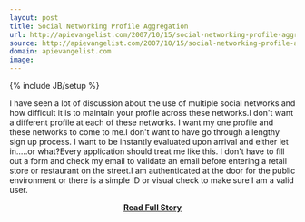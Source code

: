 ```yaml
---
layout: post
title: Social Networking Profile Aggregation
url: http://apievangelist.com/2007/10/15/social-networking-profile-aggregation/
source: http://apievangelist.com/2007/10/15/social-networking-profile-aggregation/
domain: apievangelist.com
image: 
---
```

{% include JB/setup %}<p>I have seen a lot of discussion about the use of multiple social networks and how difficult it is to maintain your profile across these networks.I don't want a different profile at each of these networks.  I want my one profile and these networks to come to me.I don't want to have go through a lengthy sign up process. I want to be instantly evaluated upon arrival and either let in.....or what?Every application should treat me like this. I don't have to fill out a form and check my email to validate an email before entering a retail store or restaurant on the street.I am authenticated at the door for the public environment or there is a simple ID or visual check to make sure I am a valid user.</p>
<center><p><a href="http://apievangelist.com/2007/10/15/social-networking-profile-aggregation/" style='padding:25px; font-sze:18px; font-weight: bold;'>Read Full Story</a></p></center>
